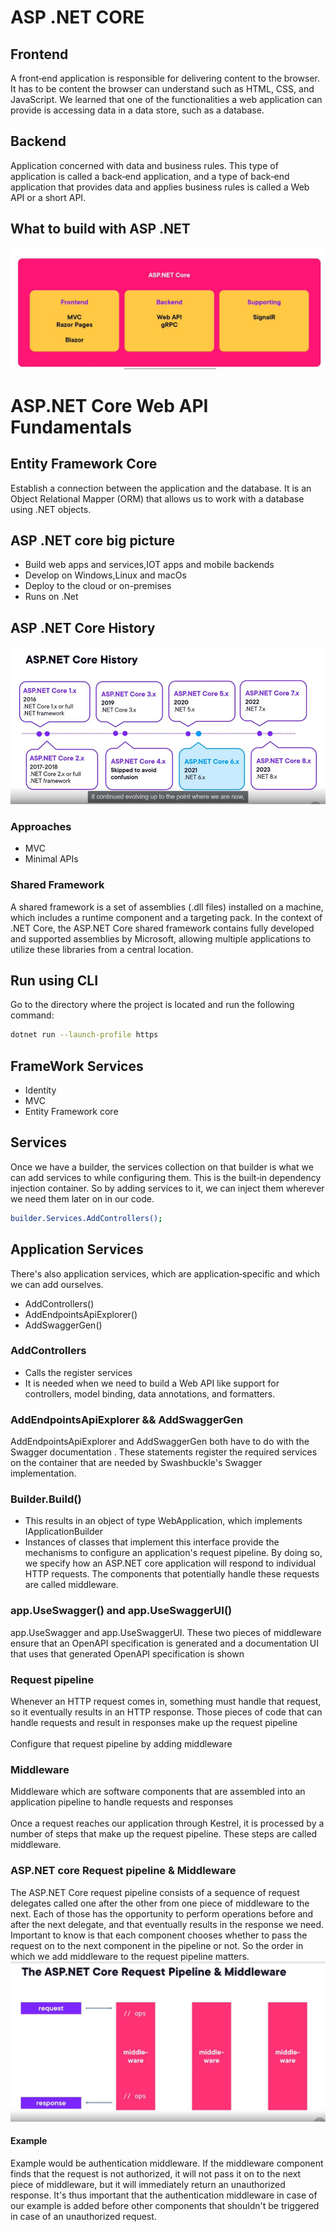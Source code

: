 ﻿# ASP .NET CORE

## Frontend

A front‑end application is responsible for delivering content to the browser. It has to be content the browser can understand such as HTML, CSS, and JavaScript. We learned that one of the functionalities a web application can provide is accessing data in a data store, such as a database. 
## Backend
Application concerned with data and business rules. This type of application is called a back‑end application, and a type of back‑end application that provides data and applies business rules is called a Web API or a short API.

## What to build with ASP .NET
![Alt text](Asserts/ASPUsage.JPG?raw=true)
 # ASP.NET Core Web API Fundamentals
 ## Entity Framework Core
 Establish a connection between the application and the database. It is an Object Relational Mapper (ORM) that allows us to work with a database using .NET objects.

 ## ASP .NET core big picture

 * Build web apps and services,IOT apps and mobile backends
 * Develop on Windows,Linux and macOs
 * Deploy to the cloud or on-premises
 * Runs on .Net
## ASP .NET Core History
![Alt text](Asserts/history.JPG?raw=true)
### Approaches
* MVC
* Minimal APIs
### Shared Framework
 A shared framework is a set of assemblies (.dll files) installed on a machine, which includes a runtime component and a targeting pack. In the context of .NET Core, the ASP.NET Core shared framework contains fully developed and supported assemblies by Microsoft, allowing multiple applications to utilize these libraries from a central location.

## Run using CLI
Go to the directory where the project is located and run the following command:
```bash
dotnet run --launch-profile https
```
## FrameWork Services
* Identity
* MVC
* Entity Framework core
## Services
 Once we have a builder, the services collection on that builder is what we can add services to while configuring them. This is the built‑in dependency injection container. So by adding services to it, we can inject them wherever we need them later on in our code.
 ```bash
 builder.Services.AddControllers();
 ```
## Application Services
There's also application services, which are application‑specific and which we can add ourselves.
* AddControllers() 
* AddEndpointsApiExplorer()
* AddSwaggerGen()
### AddControllers
* Calls the register services
* It is needed when we need to build a Web API like support for controllers, model binding, data annotations, and formatters.
### AddEndpointsApiExplorer && AddSwaggerGen
AddEndpointsApiExplorer and AddSwaggerGen both have to do with the Swagger documentation . These statements register the required services on the container that are needed by Swashbuckle's Swagger implementation.
### Builder.Build()
 * This results in an object of type WebApplication, which implements IApplicationBuilder
 * Instances of classes that implement this interface provide the mechanisms to configure an application's request pipeline. By doing so, we specify how an ASP.NET core application will respond to individual HTTP requests. The components that potentially handle these requests are called middleware.


 ### app.UseSwagger() and app.UseSwaggerUI()
 app.UseSwagger and app.UseSwaggerUI. These two pieces of middleware ensure that an OpenAPI specification is generated and a documentation UI that uses that generated OpenAPI specification is shown

 ### Request pipeline
 Whenever an HTTP request comes in, something must handle that request, so it eventually results in an HTTP response. Those pieces of code that can handle requests and result in responses make up the request pipeline
 <br><br>    Configure that request pipeline by adding middleware
 ### Middleware
  Middleware which are software components that are assembled into an application pipeline to handle requests and responses
  <br><br>
 Once a request reaches our application through Kestrel, it is processed by a number of steps that make up the request pipeline. These steps are called middleware. 
 ### ASP.NET core Request pipeline & Middleware
  The ASP.NET Core request pipeline consists of a sequence of request delegates called one after the other from one piece of middleware to the next. Each of those has the opportunity to perform operations before and after the next delegate, and that eventually results in the response we need. Important to know is that each component chooses whether to pass the request on to the next component in the pipeline or not. So the order in which we add middleware to the request pipeline matters. 
  ![Alt text](Asserts/requestPipeline.JPG?raw=true)
  #### Example 
  Example would be authentication middleware. If the middleware component finds that the request is not authorized, it will not pass it on to the next piece of middleware, but it will immediately return an unauthorized response. It's thus important that the authentication middleware in case of our example is added before other components that shouldn't be triggered in case of an unauthorized request.








